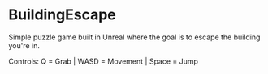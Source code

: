 # BuildingEscape
Simple puzzle game built in Unreal where the goal is to escape the building you're in.

Controls:
  Q = Grab |
  WASD = Movement |
  Space = Jump
